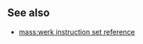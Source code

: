 ## See also

- [mass:werk instruction set reference][mass:werk]

[mass:werk]: https://www.masswerk.at/6502/6502_instruction_set.html
